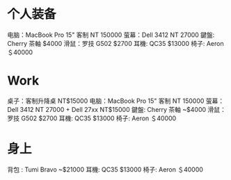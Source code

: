 # 个人装备

电脑：MacBook Pro 15" 客制 NT 150000
萤幕：Dell 3412 NT 27000
鍵盤: Cherry 茶軸 $4000
滑鼠：罗技 G502 $2700
耳機: QC35 $13000
椅子: Aeron ＄40000

# Work

桌子：客制升降桌 NT$15000
电脑：MacBook Pro 15" 客制 NT 150000
萤幕：Dell 3412 NT 27000 + Dell 27xx NT$15000
鍵盤: Cherry 茶軸 ~$4000
滑鼠：罗技 G502 $2700
耳機: QC35 $13000
椅子: Aeron ＄40000

# 身上

背包 : Tumi Bravo ~$21000
耳機: QC35 $13000
椅子: Aeron ＄40000
